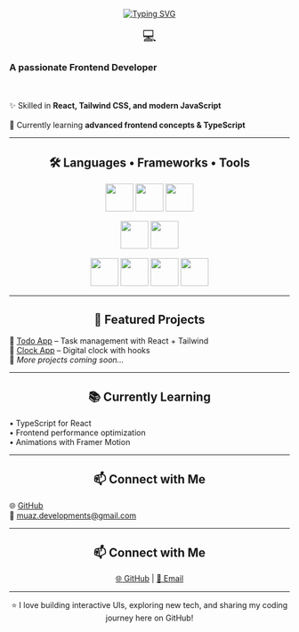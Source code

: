 <p align="center">
  <a href="https://git.io/typing-svg">
    <img src="https://readme-typing-svg.demolab.com?font=Fira+Code&weight=700&size=32&pause=1000&color=36BCF7&center=true&vCenter=true&width=600&lines=Hi+there+%F0%9F%91%8B!;I'm+Muaz+Ali!" alt="Typing SVG" />
  </a>
</p>

<p align="center">
  <span style="font-size: 24px;">💻 <h3>A passionate Frontend Developer</h3></span> <br><br> 
  ✨ Skilled in <b>React, Tailwind CSS, and modern JavaScript</b> <br><br> 
  🚀 Currently learning <b>advanced frontend concepts & TypeScript</b> 
</p>

---

<h2 align="center">🛠️ Languages • Frameworks • Tools</h2>

<p align="center">
  <!-- Row 1 -->
  <img src="https://cdn.jsdelivr.net/gh/devicons/devicon/icons/javascript/javascript-original.svg" width="50" height="50" />
  <img src="https://cdn.jsdelivr.net/gh/devicons/devicon/icons/html5/html5-original.svg" width="50" height="50" />
  <img src="https://cdn.jsdelivr.net/gh/devicons/devicon/icons/css3/css3-original.svg" width="50" height="50" />
</p>

<p align="center">
  <!-- Row 2 -->
  <img src="https://cdn.jsdelivr.net/gh/devicons/devicon/icons/react/react-original.svg" width="50" height="50" />
  <img src="https://cdn.simpleicons.org/tailwindcss/06B6D4" width="50" height="50" />
</p>

<p align="center">
  <!-- Row 3 -->
  <img src="https://cdn.jsdelivr.net/gh/devicons/devicon/icons/git/git-original.svg" width="50" height="50" />
  <img src="https://cdn.jsdelivr.net/gh/devicons/devicon/icons/github/github-original.svg" width="50" height="50" />
  <img src="https://cdn.jsdelivr.net/gh/devicons/devicon/icons/vscode/vscode-original.svg" width="50" height="50" />
  <img src="https://cdn.jsdelivr.net/gh/devicons/devicon/icons/npm/npm-original-wordmark.svg" width="50" height="50" />
</p>

---

<h2 align="center">📌 Featured Projects</h2>

<div align="center">
  <p align="left">
    🔹 <a href="#">Todo App</a> – Task management with React + Tailwind <br>
    🔹 <a href="#">Clock App</a> – Digital clock with hooks <br>
    🔹 <i>More projects coming soon...</i>
  </p>
</div>

---

<h2 align="center">📚 Currently Learning</h2>

<div align="center">
  <p align="left">
    • TypeScript for React <br>
    • Frontend performance optimization <br>
    • Animations with Framer Motion
  </p>
</div>

---

<h2 align="center">📫 Connect with Me</h2>

<div align="center">
  <p align="left">
    🌐 <a href="https://github.com/Muaz-007">GitHub</a> <br>
    📧 <a href="mailto:muaz.developments@gmail.com">muaz.developments@gmail.com</a>
  </p>
</div>


---

<h2 align="center">📫 Connect with Me</h2>

<p align="center">
  <a href="https://github.com/Muaz-007">🌐 GitHub</a> | 
  <a href="mailto:muaz.developments@gmail.com">📧 Email</a>
</p>

---

<p align="center">⭐️ I love building interactive UIs, exploring new tech, and sharing my coding journey here on GitHub!</p>

